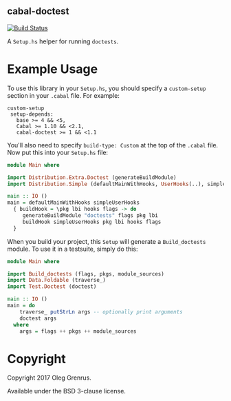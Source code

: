 cabal-doctest
-------------

[![Build Status](https://travis-ci.org/phadej/cabal-doctest.svg?branch=master)](https://travis-ci.org/phadej/cabal-doctest)

A `Setup.hs` helper for running `doctests`.

Example Usage
=============

To use this library in your `Setup.hs`, you should specify a `custom-setup`
section in your `.cabal` file. For example:

```
custom-setup
 setup-depends:
   base >= 4 && <5,
   Cabal >= 1.10 && <2.1,
   cabal-doctest >= 1 && <1.1
```

You'll also need to specify `build-type: Custom` at the top of the `.cabal`
file. Now put this into your `Setup.hs` file:

```haskell
module Main where

import Distribution.Extra.Doctest (generateBuildModule)
import Distribution.Simple (defaultMainWithHooks, UserHooks(..), simpleUserHooks)

main :: IO ()
main = defaultMainWithHooks simpleUserHooks
  { buildHook = \pkg lbi hooks flags -> do
     generateBuildModule "doctests" flags pkg lbi
     buildHook simpleUserHooks pkg lbi hooks flags
  }
```

When you build your project, this `Setup` will generate a `Build_doctests`
module. To use it in a testsuite, simply do this:

```haskell
module Main where

import Build_doctests (flags, pkgs, module_sources)
import Data.Foldable (traverse_)
import Test.Doctest (doctest)

main :: IO ()
main = do
    traverse_ putStrLn args -- optionally print arguments
    doctest args
  where
    args = flags ++ pkgs ++ module_sources
```

Copyright
=========

Copyright 2017 Oleg Grenrus.

Available under the BSD 3-clause license.
